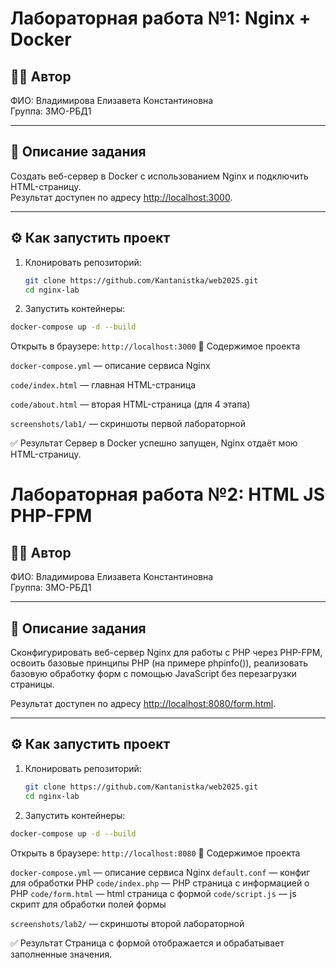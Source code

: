 # Лабораторная работа №1: Nginx + Docker

## 👩‍💻 Автор
ФИО: Владимирова Елизавета Константиновна  
Группа: 3МО-РБД1

---

## 📌 Описание задания
Создать веб-сервер в Docker с использованием Nginx и подключить HTML-страницу.  
Результат доступен по адресу [http://localhost:3000](http://localhost:3000).

---

## ⚙️ Как запустить проект

1. Клонировать репозиторий:
   ```bash
   git clone https://github.com/Kantanistka/web2025.git
   cd nginx-lab
2. Запустить контейнеры:
```bash
docker-compose up -d --build
```
Открыть в браузере:
```http://localhost:3000```
📂 Содержимое проекта

```docker-compose.yml``` — описание сервиса Nginx

```code/index.html``` — главная HTML-страница

```code/about.html``` — вторая HTML-страница (для 4 этапа)

```screenshots/lab1/``` — скриншоты первой лабораторной

✅ Результат
Сервер в Docker успешно запущен, Nginx отдаёт мою HTML-страницу.

# Лабораторная работа №2: HTML JS PHP-FPM

## 👩‍💻 Автор
ФИО: Владимирова Елизавета Константиновна  
Группа: 3МО-РБД1

---

## 📌 Описание задания
Сконфигурировать веб-сервер Nginx для работы с PHP через PHP-FPM, освоить базовые принципы PHP (на примере phpinfo()), реализовать базовую обработку форм с помощью JavaScript без перезагрузки страницы.
 
Результат доступен по адресу [http://localhost:8080/form.html](http://localhost:8080/form.html).

---

## ⚙️ Как запустить проект

1. Клонировать репозиторий:
   ```bash
   git clone https://github.com/Kantanistka/web2025.git
   cd nginx-lab
2. Запустить контейнеры:
```bash
docker-compose up -d --build
```
Открыть в браузере:
```http://localhost:8080```
📂 Содержимое проекта

```docker-compose.yml``` — описание сервиса Nginx
```default.conf``` — конфиг для обработки PHP
```code/index.php``` — PHP страница с информацией о PHP
```code/form.html``` — html страница с формой
```code/script.js``` — js скрипт для обработки полей формы

```screenshots/lab2/``` — скриншоты второй лабораторной

✅ Результат
Страница с формой отображается и обрабатывает заполненные значения.
